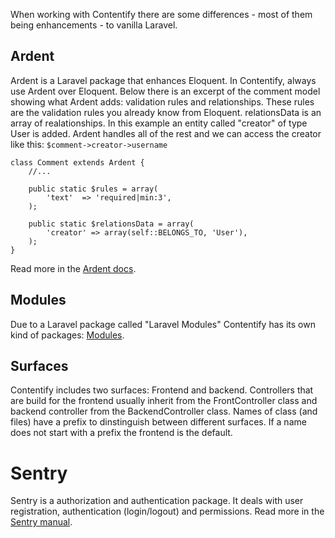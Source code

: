 When working with Contentify there are some differences - most of them being enhancements - to vanilla Laravel.

## Ardent

Ardent is a Laravel package that enhances Eloquent. In Contentify, always use Ardent over Eloquent. Below there is an excerpt of the comment model showing what Ardent adds: validation rules and relationships. These rules are the validation rules you already know from Eloquent. relationsData is an array of realationships. In this example an entity called "creator" of type User is added. Ardent handles all of the rest and we can access the creator like this: `$comment->creator->username`

    class Comment extends Ardent {
        //...

        public static $rules = array(
            'text'  => 'required|min:3',
        );

        public static $relationsData = array(
            'creator' => array(self::BELONGS_TO, 'User'),
        );
    }

Read more in the [Ardent docs](https://github.com/laravelbook/ardent).

## Modules

Due to a Laravel package called "Laravel Modules" Contentify has its own kind of packages: [Modules](Modules).

## Surfaces

Contentify includes two surfaces: Frontend and backend. Controllers that are build for the frontend usually inherit from the FrontController class and backend controller from the BackendController class. Names of class (and files) have a prefix to dinstinguish between different surfaces. If a name does not start with a prefix the frontend is the default.

# Sentry

Sentry is a authorization and authentication package. It deals with user registration, authentication (login/logout) and permissions. Read more in the [Sentry manual](https://cartalyst.com/manual/sentry).